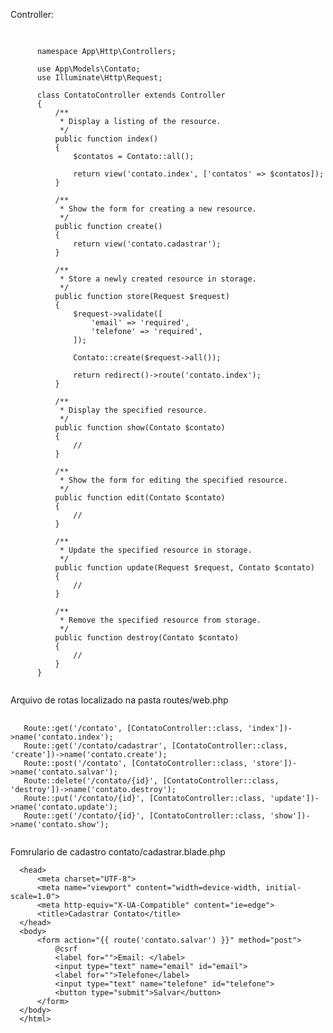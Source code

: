 Controller:

<pre class="language-php">
  <code class="language-php">

      namespace App\Http\Controllers;
      
      use App\Models\Contato;
      use Illuminate\Http\Request;
      
      class ContatoController extends Controller
      {
          /**
           * Display a listing of the resource.
           */
          public function index()
          {
              $contatos = Contato::all();
      
              return view('contato.index', ['contatos' => $contatos]);
          }
      
          /**
           * Show the form for creating a new resource.
           */
          public function create()
          {
              return view('contato.cadastrar');
          }
      
          /**
           * Store a newly created resource in storage.
           */
          public function store(Request $request)
          {
              $request->validate([
                  'email' => 'required',
                  'telefone' => 'required',
              ]);
      
              Contato::create($request->all());
      
              return redirect()->route('contato.index');
          }
      
          /**
           * Display the specified resource.
           */
          public function show(Contato $contato)
          {
              //
          }
      
          /**
           * Show the form for editing the specified resource.
           */
          public function edit(Contato $contato)
          {
              //
          }
      
          /**
           * Update the specified resource in storage.
           */
          public function update(Request $request, Contato $contato)
          {
              //
          }
      
          /**
           * Remove the specified resource from storage.
           */
          public function destroy(Contato $contato)
          {
              //
          }
      }
  </code>
</pre>

Arquivo de rotas localizado na pasta routes/web.php 
<pre class="language-php">
  <code class="language-php">
   Route::get('/contato', [ContatoController::class, 'index'])->name('contato.index');
   Route::get('/contato/cadastrar', [ContatoController::class, 'create'])->name('contato.create');
   Route::post('/contato', [ContatoController::class, 'store'])->name('contato.salvar');
   Route::delete('/contato/{id}', [ContatoController::class, 'destroy'])->name('contato.destroy');
   Route::put('/contato/{id}', [ContatoController::class, 'update'])->name('contato.update');
   Route::get('/contato/{id}', [ContatoController::class, 'show'])->name('contato.show');
  </code>
</pre>

Fomrulario de cadastro  contato/cadastrar.blade.php 


      <head>
          <meta charset="UTF-8">
          <meta name="viewport" content="width=device-width, initial-scale=1.0">
          <meta http-equiv="X-UA-Compatible" content="ie=edge">
          <title>Cadastrar Contato</title>
      </head>
      <body>
          <form action="{{ route('contato.salvar') }}" method="post">
              @csrf
              <label for="">Email: </label>
              <input type="text" name="email" id="email">
              <label for="">Telefone</label>
              <input type="text" name="telefone" id="telefone">
              <button type="submit">Salvar</button>
          </form>
      </body>
      </html>


